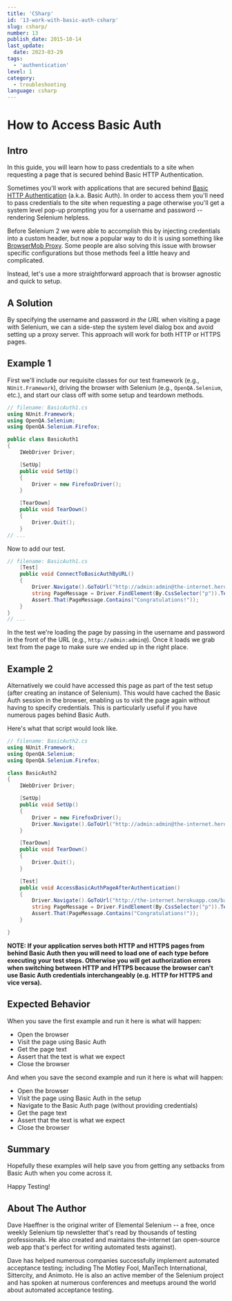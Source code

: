 ```yaml
---
title: 'CSharp'
id: '13-work-with-basic-auth-csharp'
slug: csharp/
number: 13
publish_date: 2015-10-14
last_update:
  date: 2023-03-29
tags:
  - 'authentication'
level: 1
category:
  - troubleshooting
language: csharp
---
```


# How to Access Basic Auth

## Intro

In this guide, you will learn how to pass credentials to a site when requesting a page that is secured behind Basic HTTP Authentication.

Sometimes you'll work with applications that are secured behind [Basic HTTP Authentication](http://en.wikipedia.org/wiki/Basic_access_authentication) (a.k.a. Basic Auth). In order to access them you'll need to pass credentials to the site when requesting a page otherwise you'll get a system level pop-up prompting you for a username and password -- rendering Selenium helpless.

Before Selenium 2 we were able to accomplish this by injecting credentials into a custom header, but now a popular way to do it is using something like [BrowserMob Proxy](http://bmp.lightbody.net/). Some people are also solving this issue with browser specific configurations but those methods feel a little heavy and complicated.

Instead, let's use a more straightforward approach that is browser agnostic and quick to setup.

## A Solution

By specifying the username and password _in the URL_ when visiting a page with Selenium, we can a side-step the system level dialog box and avoid setting up a proxy server. This approach will work for both HTTP or HTTPS pages.

## Example 1

First we'll include our requisite classes for our test framework (e.g., `NUnit.Framework`), driving the browser with Selenium (e.g., `OpenQA.Selenium`, etc.), and start our class off with some setup and teardown methods.

```csharp
// filename: BasicAuth1.cs 
using NUnit.Framework;
using OpenQA.Selenium;
using OpenQA.Selenium.Firefox;

public class BasicAuth1
{
    IWebDriver Driver;

    [SetUp]
    public void SetUp()
    {
        Driver = new FirefoxDriver();
    }

    [TearDown]
    public void TearDown()
    {
        Driver.Quit();
    }
// ...
```

Now to add our test.

```csharp
// filename: BasicAuth1.cs
    [Test]
    public void ConnectToBasicAuthByURL()
    {
        Driver.Navigate().GoToUrl("http://admin:admin@the-internet.herokuapp.com/basic_auth");
        string PageMessage = Driver.FindElement(By.CssSelector("p")).Text;
        Assert.That(PageMessage.Contains("Congratulations!"));
    }
}
// ...
```

In the test we're loading the page by passing in the username and password in the front of the URL (e.g., `http://admin:admin@`). Once it loads we grab text from the page to make sure we ended up in the right place.

## Example 2

Alternatively we could have accessed this page as part of the test setup (after creating an instance of Selenium). This would have cached the Basic Auth session in the browser, enabling us to visit the page again without having to specify credentials. This is particularly useful if you have numerous pages behind Basic Auth.

Here's what that script would look like.

```csharp
// filename: BasicAuth2.cs 
using NUnit.Framework;
using OpenQA.Selenium;
using OpenQA.Selenium.Firefox;

class BasicAuth2
{
    IWebDriver Driver;

    [SetUp]
    public void SetUp()
    {
        Driver = new FirefoxDriver();
        Driver.Navigate().GoToUrl("http://admin:admin@the-internet.herokuapp.com/basic_auth");
    }

    [TearDown]
    public void TearDown()
    {
        Driver.Quit();
    }

    [Test]
    public void AccessBasicAuthPageAfterAuthentication()
    {
        Driver.Navigate().GoToUrl("http://the-internet.herokuapp.com/basic_auth");
        string PageMessage = Driver.FindElement(By.CssSelector("p")).Text;
        Assert.That(PageMessage.Contains("Congratulations!"));
    }

}
```

__NOTE: If your application serves both HTTP and HTTPS pages from behind Basic Auth then you will need to load one of each type before executing your test steps. Otherwise you will get authorization errors when switching between HTTP and HTTPS because the browser can't use Basic Auth credentials interchangeably (e.g. HTTP for HTTPS and vice versa).__

## Expected Behavior

When you save the first example and run it here is what will happen:

+ Open the browser
+ Visit the page using Basic Auth
+ Get the page text
+ Assert that the text is what we expect
+ Close the browser

And when you save the second example and run it here is what will happen:

+ Open the browser
+ Visit the page using Basic Auth in the setup
+ Navigate to the Basic Auth page (without providing credentials)
+ Get the page text
+ Assert that the text is what we expect
+ Close the browser

## Summary

Hopefully these examples will help save you from getting any setbacks from Basic Auth when you come across it.

Happy Testing!

## About The Author

Dave Haeffner is the original writer of Elemental Selenium -- a free, once weekly Selenium tip newsletter that's read by thousands of testing professionals. He also created and maintains the-internet (an open-source web app that's perfect for writing automated tests against).

Dave has helped numerous companies successfully implement automated acceptance testing; including The Motley Fool, ManTech International, Sittercity, and Animoto. He is also an active member of the Selenium project and has spoken at numerous conferences and meetups around the world about automated acceptance testing.